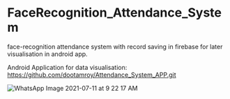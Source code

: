 # FaceRecognition_Attendance_System
 face-recognition attendance system with record saving in firebase for later visualisation in android app.

Android Application for data visualisation:
https://github.com/dootamroy/Attendance_System_APP.git


![WhatsApp Image 2021-07-11 at 9 22 17 AM](https://user-images.githubusercontent.com/56491717/125231486-75bcb400-e2f8-11eb-9afc-ca32283511f8.jpeg)
